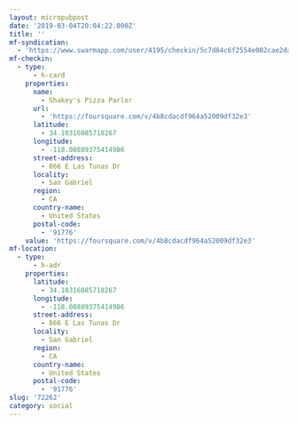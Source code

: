 ```yaml
---
layout: micropubpost
date: '2019-03-04T20:04:22.000Z'
title: ''
mf-syndication:
  - 'https://www.swarmapp.com/user/4195/checkin/5c7d84c6f2554e002cae2da0'
mf-checkin:
  - type:
      - h-card
    properties:
      name:
        - Shakey's Pizza Parlor
      url:
        - 'https://foursquare.com/v/4b8cdacdf964a52009df32e3'
      latitude:
        - 34.10316085718267
      longitude:
        - -118.08889375414986
      street-address:
        - 866 E Las Tunas Dr
      locality:
        - San Gabriel
      region:
        - CA
      country-name:
        - United States
      postal-code:
        - '91776'
    value: 'https://foursquare.com/v/4b8cdacdf964a52009df32e3'
mf-location:
  - type:
      - h-adr
    properties:
      latitude:
        - 34.10316085718267
      longitude:
        - -118.08889375414986
      street-address:
        - 866 E Las Tunas Dr
      locality:
        - San Gabriel
      region:
        - CA
      country-name:
        - United States
      postal-code:
        - '91776'
slug: '72262'
category: social
---
```

